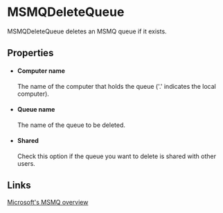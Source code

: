 MSMQDeleteQueue
===============

MSMQDeleteQueue deletes an MSMQ queue if it exists.

Properties
----------

-  #### Computer name

    The name of the computer that holds the queue ('.' indicates the
    local computer).

-  #### Queue name

    The name of the queue to be deleted.

-  #### Shared

    Check this option if the queue you want to delete is shared with
    other users.

Links
-----

[Microsoft's MSMQ
overview](https://msdn.microsoft.com/en-us/library/ms703216(v=vs.85).aspx)
